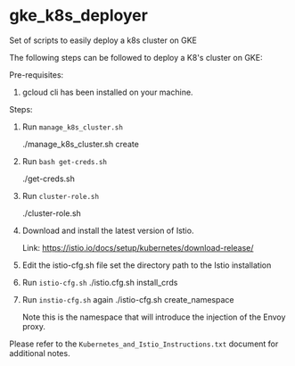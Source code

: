 # gke_k8s_deployer
Set of scripts to easily deploy a k8s cluster on GKE

The following steps can be followed to deploy a K8's cluster on GKE:

Pre-requisites:

1. gcloud cli has been installed on your machine.

Steps:

1. Run ```manage_k8s_cluster.sh``` 

   ./manage_k8s_cluster.sh create <cluster name> <GCP zone> <GCP project id> 

2. Run ```bash get-creds.sh```

   ./get-creds.sh <cluster name> <GCP zone> <GCP project id>

3. Run ```cluster-role.sh```

   ./cluster-role.sh 

4. Download and install the latest version of Istio.

   Link: https://istio.io/docs/setup/kubernetes/download-release/

5. Edit the istio-cfg.sh file set the directory path to the Istio installation

6. Run ```istio-cfg.sh```
   ./istio.cfg.sh install_crds

7. Run ```instio-cfg.sh``` again 
   ./istio-cfg.sh create_namespace <namespace name> 

   Note this is the namespace that will introduce the injection of the Envoy proxy.

Please refer to the ```Kubernetes_and_Istio_Instructions.txt``` document for additional notes.
